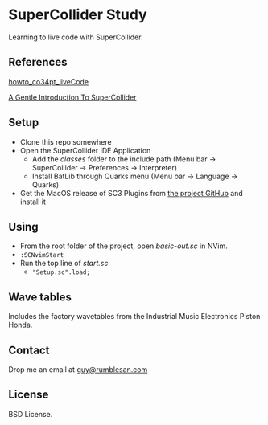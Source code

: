 # SuperCollider Study

Learning to live code with SuperCollider.

## References

[howto_co34pt_liveCode](https://theseanco.github.io/howto_co34pt_liveCode/)

[A Gentle Introduction To SuperCollider](https://ccrma.stanford.edu/~ruviaro/texts/A_Gentle_Introduction_To_SuperCollider.pdf)

## Setup

* Clone this repo somewhere
* Open the SuperCollider IDE Application
    * Add the *classes* folder to the include path (Menu bar -> SuperCollider -> Preferences -> Interpreter)
    * Install BatLib through Quarks menu (Menu bar -> Language -> Quarks)
* Get the MacOS release of SC3 Plugins from [the project GitHub](https://github.com/supercollider/sc3-plugins/releases) and install it

## Using

* From the root folder of the project, open *basic-out.sc* in NVim.
* `:SCNvimStart`
* Run the top line of *start.sc*
    * `"Setup.sc".load;`

## Wave tables

Includes the factory wavetables from the Industrial Music Electronics Piston Honda.

## Contact

Drop me an email at guy@rumblesan.com

## License

BSD License.
